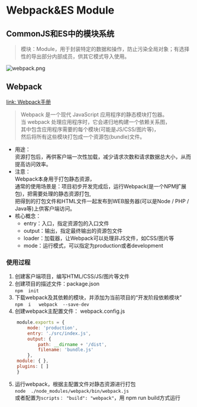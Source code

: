 # Webpack&ES Module

## CommonJS和ES中的模块系统

>模块：Module，用于封装特定的数据和操作，防止污染全局对象；有选择性的导出部分内部成员，供其它模式导入使用。

![webpack.png](https://i.loli.net/2019/08/01/5d42d4710f7f520145.png)

## Webpack

 [link: Webpack手册](https://www.webpackjs.com/)

>Webpack 是一个现代 JavaScript 应用程序的静态模块打包器。  
当 webpack 处理应用程序时，它会递归地构建一个依赖关系图，  
其中包含应用程序需要的每个模块(可能是JS/CSS/图片等)，  
然后将所有这些模块打包成一个资源包(bundle)文件。

- 用途：  
  资源打包后，再供客户端一次性加载，减少请求次数和请求数据总大小，从而提高访问效率。
- 注意：  
  Webpack本身用于打包静态资源，  
  通常的使用场景是：项目初步开发完成后，运行Webpack(是一个NPM扩展包)，把需要处理的静态资源打包,  
  把得到的打包文件和HTML文件一起发布到WEB服务器(可以是Node / PHP / Java等)上供客户端访问。
- 核心概念：
  - entry：入口，指定资源包的入口文件
  - output：输出，指定最终输出的资源包文件
  - loader：加载器，让Webpack可以处理非JS文件，如CSS/图片等
  - mode：运行模式，可以指定为production或者development

### 使用过程

1. 创建客户端项目，编写HTML/CSS/JS/图片等文件
2. 创建项目的描述文件：package.json  
    `npm  init`
3. 下载webpack及其依赖的模块，并添加为当前项目的“开发阶段依赖模块”  
    `npm  i   webpack  --save-dev`
4. 创建webpack主配置文件： webpack.config.js  

```js
    module.exports = {
        mode: 'production',
        entry: './src/index.js',
        output: {
            path: __dirname + '/dist',
            filename: 'bundle.js'
        },
    module: { },
    plugins: [ ]
    }
```

5. 运行webpack，根据主配置文件对静态资源进行打包  
    `node  ./node_modules/webpack/bin/webpack.js`  
    或者配置为`scripts： "build": "webpack"`，用 npm  run  build方式运行
